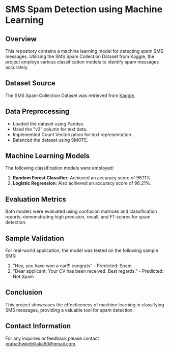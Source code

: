# SMS Spam Detection using Machine Learning

## Overview

This repository contains a machine learning model for detecting spam SMS messages. Utilizing the SMS Spam Collection Dataset from Kaggle, the project employs various classification models to identify spam messages accurately.

## Dataset Source

The SMS Spam Collection Dataset was retrieved from [Kaggle](https://www.kaggle.com/).

## Data Preprocessing

- Loaded the dataset using Pandas.
- Used the "v2" column for text data.
- Implemented Count Vectorization for text representation.
- Balanced the dataset using SMOTE.

## Machine Learning Models

The following classification models were employed:

1. **Random Forest Classifier**: Achieved an accuracy score of 96.11%.
2. **Logistic Regression**: Also achieved an accuracy score of 96.21%.

## Evaluation Metrics

Both models were evaluated using confusion matrices and classification reports, demonstrating high precision, recall, and F1-scores for spam detection.

## Sample Validation

For real-world application, the model was tested on the following sample SMS:
1. "Hey, you have won a car!!! congrats" - Predicted: Spam
2. "Dear applicant, Your CV has been received. Best regards." - Predicted: Not Spam

## Conclusion

This project showcases the effectiveness of machine learning in classifying SMS messages, providing a valuable tool for spam detection.

## Contact Information

For any inquiries or feedback,please contact [prabathwijethilaka50@gmail.com](mailto:prabathwijethilaka50@gmail.com).

